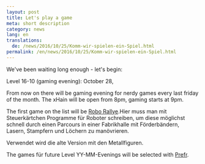 ```yaml
---
layout: post
title: Let's play a game
meta: short description
category: news
lang: en
translations:
  de: /news/2016/10/25/Komm-wir-spielen-ein-Spiel.html
permalink: /en/news/2016/10/25/Komm-wir-spielen-ein-Spiel.html  
---
```

We've been waiting long enough - let's begin:

Level 16-10 (gaming evening): October 28,

From now on there will be gaming evening for nerdy games every last friday of the month. The xHain will be open from 8pm, gaming starts at 9pm.
<!--more--> 
The first game on the list will be <a href="https://boardgamegeek.com/boardgame/18/robo-rally">Robo Rallye</a>.Hier muss man mit Steuerkärtchen Programme für Roboter schreiben, um diese möglichst schnell durch einen Parcours in einer Fabrikhalle mit Förderbändern, Lasern, Stampfern und Löchern zu manövrieren.

Verwendet wird die alte Version mit den Metallfiguren.

The games für future Level YY-MM-Evenings will be selected with <a href="www.prefr.org">Prefr</a>.